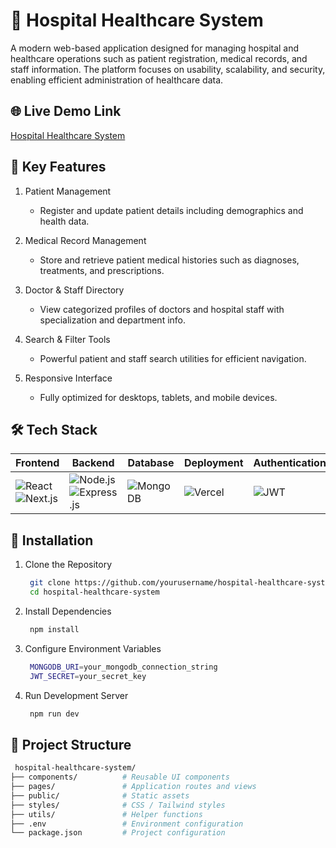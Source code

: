 # 🏥 Hospital Healthcare System
A modern web-based application designed for managing hospital and healthcare operations such as patient registration, medical records, and staff information. The platform focuses on usability, scalability, and security, enabling efficient administration of healthcare data.

## 🌐 Live Demo Link
[Hospital Healthcare System](https://hospital-healthcare-system.vercel.app/)

## 📌 Key Features
1. Patient Management
   - Register and update patient details including demographics and health data.

2. Medical Record Management
   - Store and retrieve patient medical histories such as diagnoses, treatments, and prescriptions.

3. Doctor & Staff Directory
   - View categorized profiles of doctors and hospital staff with specialization and department info.

4. Search & Filter Tools
   - Powerful patient and staff search utilities for efficient navigation.

5. Responsive Interface
   - Fully optimized for desktops, tablets, and mobile devices.

## 🛠️ Tech Stack

| Frontend | Backend | Database | Deployment | Authentication |
|----------|---------|----------|------------|----------------|
| ![React](https://img.shields.io/badge/React-20232A?style=for-the-badge&logo=react&logoColor=61DAFB)<br>![Next.js](https://img.shields.io/badge/Next.js-000000?style=for-the-badge&logo=nextdotjs&logoColor=white) | ![Node.js](https://img.shields.io/badge/Node.js-339933?style=for-the-badge&logo=nodedotjs&logoColor=white)<br>![Express.js](https://img.shields.io/badge/Express.js-404D59?style=for-the-badge&logo=express&logoColor=white) | ![MongoDB](https://img.shields.io/badge/MongoDB-4EA94B?style=for-the-badge&logo=mongodb&logoColor=white) | ![Vercel](https://img.shields.io/badge/Vercel-000000?style=for-the-badge&logo=vercel&logoColor=white) | ![JWT](https://img.shields.io/badge/JWT-000000?style=for-the-badge&logo=jsonwebtokens&logoColor=white) |

## 🚀 Installation
1. Clone the Repository
   
   ```bash
    git clone https://github.com/yourusername/hospital-healthcare-system.git
    cd hospital-healthcare-system
   ```
   
2. Install Dependencies   

   ```bash
    npm install
   ```
3. Configure Environment Variables

   ```bash
    MONGODB_URI=your_mongodb_connection_string
    JWT_SECRET=your_secret_key
   ```

4. Run Development Server
   ```bash
    npm run dev
   ```
      
## 📁 Project Structure

```bash
 hospital-healthcare-system/
├── components/          # Reusable UI components
├── pages/               # Application routes and views
├── public/              # Static assets
├── styles/              # CSS / Tailwind styles
├── utils/               # Helper functions
├── .env                 # Environment configuration
└── package.json         # Project configuration
```
